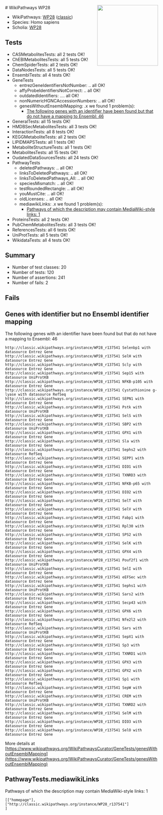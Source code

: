 <img style="float: right; width: 200px" src="https://upload.wikimedia.org/wikipedia/commons/thumb/8/83/Wplogo_with_text_500.png/640px-Wplogo_with_text_500.png" />
# WikiPathways WP28

* WikiPathways: [WP28](https://wikipathways.org/pathways/WP28) ([classic](https://classic.wikipathways.org/instance/WP28))
* Species: Homo sapiens
* Scholia: [WP28](https://scholia.toolforge.org/wikipathways/WP28)
## Tests
* CASMetabolitesTests: all 2 tests OK!
* ChEBIMetabolitesTests: all 5 tests OK!
* ChemSpiderTests: all 2 tests OK!
* DataNodesTests: all 5 tests OK!
* EnsemblTests: all 4 tests OK!
* GeneTests
    * entrezGeneIdentifiersNotNumber: .. all OK!
    * affyProbeIdentifiersNotCorrect: .. all OK!
    * outdatedIdentifiers: .... all OK!
    * nonNumericHGNCAccessionNumbers: .. all OK!
    * genesWithoutEnsemblMapping: .x we found 1 problem(s):
        * [The following genes with an identifier have been found but that do not have a mapping to Ensembl: 46](#c4e54370)
* GeneralTests: all 15 tests OK!
* HMDBSecMetabolitesTests: all 3 tests OK!
* InteractionTests: all 8 tests OK!
* KEGGMetaboliteTests: all 2 tests OK!
* LIPIDMAPSTests: all 1 tests OK!
* MetaboliteStructureTests: all 1 tests OK!
* MetabolitesTests: all 15 tests OK!
* OudatedDataSourcesTests: all 24 tests OK!
* PathwayTests
    * deletedPathways: .. all OK!
    * linksToDeletedPathways: .. all OK!
    * linksToDeletedPathways_All: .. all OK!
    * speciesMismatch: .. all OK!
    * testRoundedRectangle: .. all OK!
    * youMustCite: .. all OK!
    * oldLicenses: .. all OK!
    * mediawikiLinks: .x we found 1 problem(s):
        * [Pathways of which the description may contain MediaWiki-style links: 1](#da69cf45)
* ProteinsTests: all 2 tests OK!
* PubChemMetabolitesTests: all 3 tests OK!
* ReferencesTests: all 6 tests OK!
* UniProtTests: all 5 tests OK!
* WikidataTests: all 4 tests OK!


## Summary

* Number of test classes: 20
* Number of tests: 120
* Number of assertions: 241
* Number of fails: 2

## Fails

<a name="c4e54370" />

## Genes with identifier but no Ensembl identifier mapping

The following genes with an identifier have been found but that do not have a mapping to Ensembl: 46
```
http://classic.wikipathways.org/instance/WP28_r137541 Selenbp1 with datasource Entrez Gene
http://classic.wikipathways.org/instance/WP28_r137541 SelH with datasource Entrez Gene
http://classic.wikipathways.org/instance/WP28_r137541 Scly with datasource Entrez Gene
http://classic.wikipathways.org/instance/WP28_r137541 Sep15 with datasource UniProtKB
http://classic.wikipathways.org/instance/WP28_r137541 NFKB-p105 with datasource Entrez Gene
http://classic.wikipathways.org/instance/WP28_r137541 Cystathionine g-lyase with datasource RefSeq
http://classic.wikipathways.org/instance/WP28_r137541 SEPN1 with datasource Entrez Gene
http://classic.wikipathways.org/instance/WP28_r137541 Pstk with datasource UniProtKB
http://classic.wikipathways.org/instance/WP28_r137541 SelS with datasource Entrez Gene
http://classic.wikipathways.org/instance/WP28_r137541 SBP2 with datasource UniProtKB
http://classic.wikipathways.org/instance/WP28_r137541 GPX1 with datasource Entrez Gene
http://classic.wikipathways.org/instance/WP28_r137541 Sla with datasource Entrez Gene
http://classic.wikipathways.org/instance/WP28_r137541 Sephs2 with datasource RefSeq
http://classic.wikipathways.org/instance/WP28_r137541 SEPP1 with datasource Entrez Gene
http://classic.wikipathways.org/instance/WP28_r137541 DIO1 with datasource Entrez Gene
http://classic.wikipathways.org/instance/WP28_r137541 TXNRD3 with datasource Entrez Gene
http://classic.wikipathways.org/instance/WP28_r137541 NFKB-p65 with datasource Entrez Gene
http://classic.wikipathways.org/instance/WP28_r137541 DIO2 with datasource Entrez Gene
http://classic.wikipathways.org/instance/WP28_r137541 SelT with datasource Entrez Gene
http://classic.wikipathways.org/instance/WP28_r137541 SelV with datasource Entrez Gene
http://classic.wikipathways.org/instance/WP28_r137541 Fabp1 with datasource Entrez Gene
http://classic.wikipathways.org/instance/WP28_r137541 Rpl30 with datasource Entrez Gene
http://classic.wikipathways.org/instance/WP28_r137541 SPS2 with datasource Entrez Gene
http://classic.wikipathways.org/instance/WP28_r137541 SelK with datasource Entrez Gene
http://classic.wikipathways.org/instance/WP28_r137541 GPX4 with datasource Entrez Gene
http://classic.wikipathways.org/instance/WP28_r137541 Pouf2f1 with datasource UniProtKB
http://classic.wikipathways.org/instance/WP28_r137541 SelI with datasource Entrez Gene
http://classic.wikipathways.org/instance/WP28_r137541 eEFSec with datasource Entrez Gene
http://classic.wikipathways.org/instance/WP28_r137541 Sephs1 with datasource UniProtKB
http://classic.wikipathways.org/instance/WP28_r137541 Sars2 with datasource Entrez Gene
http://classic.wikipathways.org/instance/WP28_r137541 Secp43 with datasource Entrez Gene
http://classic.wikipathways.org/instance/WP28_r137541 GPX6 with datasource Entrez Gene
http://classic.wikipathways.org/instance/WP28_r137541 Nfe2l2 with datasource RefSeq
http://classic.wikipathways.org/instance/WP28_r137541 Sars with datasource UniProtKB
http://classic.wikipathways.org/instance/WP28_r137541 SepX1 with datasource Entrez Gene
http://classic.wikipathways.org/instance/WP28_r137541 Sp3 with datasource Entrez Gene
http://classic.wikipathways.org/instance/WP28_r137541 TXNRD1 with datasource Entrez Gene
http://classic.wikipathways.org/instance/WP28_r137541 GPX3 with datasource Entrez Gene
http://classic.wikipathways.org/instance/WP28_r137541 GPX2 with datasource Entrez Gene
http://classic.wikipathways.org/instance/WP28_r137541 Sp1 with datasource RefSeq
http://classic.wikipathways.org/instance/WP28_r137541 SepW with datasource Entrez Gene
http://classic.wikipathways.org/instance/WP28_r137541 CREM with datasource UniProtKB
http://classic.wikipathways.org/instance/WP28_r137541 TXNRD2 with datasource Entrez Gene
http://classic.wikipathways.org/instance/WP28_r137541 SelM with datasource Entrez Gene
http://classic.wikipathways.org/instance/WP28_r137541 DIO3 with datasource Entrez Gene
http://classic.wikipathways.org/instance/WP28_r137541 SelO with datasource Entrez Gene
```

More details at [https://www.wikipathways.org/WikiPathwaysCurator/GeneTests/genesWithoutEnsemblMapping](https://www.wikipathways.org/WikiPathwaysCurator/GeneTests/genesWithoutEnsemblMapping)

<a name="da69cf45" />

## PathwayTests.mediawikiLinks

Pathways of which the description may contain MediaWiki-style links: 1
```
[["homepage"],
["http://classic.wikipathways.org/instance/WP28_r137541"]
]
```

